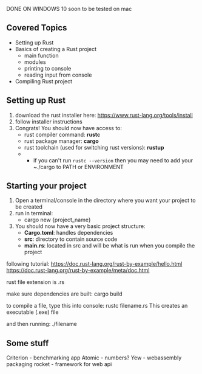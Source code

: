 DONE ON WINDOWS 10
soon to be tested on mac

## Covered Topics
- Setting up Rust
- Basics of creating a Rust project
    - main function
    - modules
    - printing to console
    - reading input from console
- Compiling Rust project

## Setting up Rust
1. download the rust installer here:
https://www.rust-lang.org/tools/install
2. follow installer instructions
3. Congrats! You should now have access to:
    - rust compiler command: **rustc**
    - rust package manager: **cargo**
    - rust toolchain (used for switching rust versions): **rustup**
    - * if you can't run ```rustc --version``` then you may need to add your ~./cargo to PATH or ENVIRONMENT

## Starting your project
1. Open a terminal/console in the directory where you want your project to be created
2. run in terminal:
    - cargo new {project_name}
3. You should now have a very basic project structure:
    - **Cargo.toml**: handles dependencies
    - **src**: directory to contain source code
    - **main.rs**: located in src and will be what is run when you compile the project

following tutorial:
https://doc.rust-lang.org/rust-by-example/hello.html
https://doc.rust-lang.org/rust-by-example/meta/doc.html

rust file extension is .rs

make sure dependencies are built: cargo build

to compile a file, type this into console:
rustc filename.rs
This creates an executable (.exe) file


and then running:
./filename



## Some stuff
Criterion - benchmarking app
Atomic - numbers?
Yew - webassembly packaging
rocket - framework for web api
